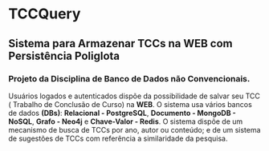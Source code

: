 ﻿# TCCQuery
## Sistema para Armazenar TCCs na WEB com Persistência Poliglota 

### Projeto da Disciplina de Banco de Dados não Convencionais.

Usuários logados e autenticados dispõe da possibilidade de salvar seu TCC (
Trabalho de Conclusão de Curso) na **WEB**. O sistema usa vários bancos de dados **(DBs)**: 
**Relacional - PostgreSQL**, **Documento - MongoDB - NoSQL**, **Grafo - Neo4j** e 
**Chave-Valor - Redis**. O sistema dispõe de um mecanismo de busca de TCCs por ano, 
autor ou conteúdo; e de um sistema de sugestões de TCCs com referência a similaridade da pesquisa.